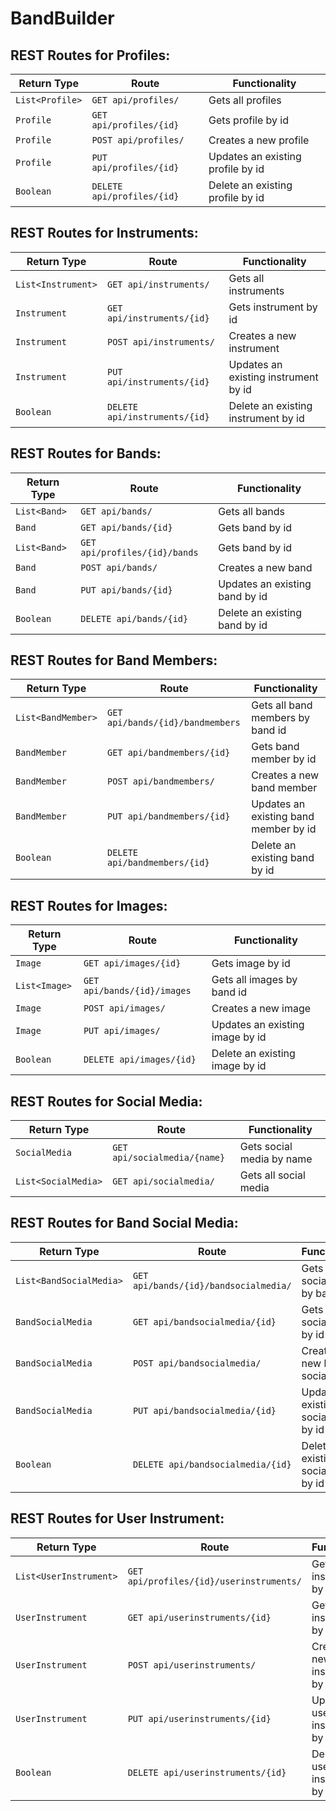 # BandBuilder

## REST Routes for Profiles:

| Return Type      | Route                     | Functionality                      |
|------------------|---------------------------|------------------------------------|
| `List<Profile>`  |`GET api/profiles/`        | Gets all profiles                  |
| `Profile`        |`GET api/profiles/{id}`    | Gets profile by id                 |
| `Profile`        |`POST api/profiles/`       | Creates a new profile              |
| `Profile`        |`PUT api/profiles/{id}`    | Updates an existing profile by id  |
| `Boolean`        |`DELETE api/profiles/{id}` | Delete an existing profile by id   |

## REST Routes for Instruments:

| Return Type         | Route                        | Functionality                       |
|---------------------|------------------------------|-------------------------------------|
| `List<Instrument>`  |`GET api/instruments/`        | Gets all instruments                |
| `Instrument`        |`GET api/instruments/{id}`    | Gets instrument by id               |
| `Instrument`        |`POST api/instruments/`       | Creates a new instrument            |
| `Instrument`        |`PUT api/instruments/{id}`    | Updates an existing instrument by id|
| `Boolean`           |`DELETE api/instruments/{id}` | Delete an existing instrument by id |

## REST Routes for Bands:

| Return Type      | Route                        | Functionality                  |
|------------------|------------------------------|--------------------------------|
| `List<Band>`     |`GET api/bands/`              | Gets all bands                 |
| `Band`           |`GET api/bands/{id}`          | Gets band by id                |
| `List<Band>`     |`GET api/profiles/{id}/bands` | Gets band by id                |
| `Band`           |`POST api/bands/`             | Creates a new band             |
| `Band`           |`PUT api/bands/{id}`          | Updates an existing band by id |
| `Boolean`        |`DELETE api/bands/{id}`       | Delete an existing band by id  |

## REST Routes for Band Members:

| Return Type         | Route                           | Functionality                         |
|---------------------|---------------------------------|---------------------------------------|
| `List<BandMember>`  |`GET api/bands/{id}/bandmembers` | Gets all band members by band id      |
| `BandMember`        |`GET api/bandmembers/{id}`       | Gets band member by id                |
| `BandMember`        |`POST api/bandmembers/`          | Creates a new band member             |
| `BandMember`        |`PUT api/bandmembers/{id}`       | Updates an existing band member by id |  
| `Boolean`        |`DELETE api/bandmembers/{id}`    | Delete an existing band by id         |

## REST Routes for Images:

| Return Type         | Route                           | Functionality                         |
|---------------------|---------------------------------|---------------------------------------|
| `Image`             |`GET api/images/{id}`            | Gets image by id                      |
| `List<Image>`       |`GET api/bands/{id}/images`      | Gets all images by band id            |
| `Image`             |`POST api/images/`               | Creates a new image                   |
| `Image`             |`PUT api/images/`                | Updates an existing image by id       |
| `Boolean`             |`DELETE api/images/{id}`         | Delete an existing image by id        |

## REST Routes for Social Media:

| Return Type         | Route                           | Functionality                         |
|---------------------|---------------------------------|---------------------------------------|
| `SocialMedia`       |`GET api/socialmedia/{name}`     | Gets social media by name             |
| `List<SocialMedia>` |`GET api/socialmedia/`           | Gets all social media                 |

## REST Routes for Band Social Media:

| Return Type               | Route                                    | Functionality                               |
|---------------------------|------------------------------------------|---------------------------------------------|
| `List<BandSocialMedia>`   |`GET api/bands/{id}/bandsocialmedia/`     | Gets all band social media by band id       |
| `BandSocialMedia`         |`GET api/bandsocialmedia/{id}`            | Gets band social media by id                |
| `BandSocialMedia`         |`POST api/bandsocialmedia/`               | Creates a new band social media             |
| `BandSocialMedia`         |`PUT api/bandsocialmedia/{id}`            | Updates an existing band social media by id |
| `Boolean`                 |`DELETE api/bandsocialmedia/{id}`         | Delete an existing band social media by id  |

## REST Routes for User Instrument:

| Return Type               | Route                                    | Functionality                               |
|---------------------------|------------------------------------------|---------------------------------------------|
| `List<UserInstrument>`    |`GET api/profiles/{id}/userinstruments/`  | Gets all user instruments by profile id     |
| `UserInstrument`          |`GET api/userinstruments/{id}`            | Gets user instrument by id                  |
| `UserInstrument`          |`POST api/userinstruments/`               | Creates a new user instrument by id         |
| `UserInstrument`          |`PUT api/userinstruments/{id}`            | Updates a user instrument by id             |
| `Boolean`                 |`DELETE api/userinstruments/{id}`         | Deletes a user instrument by id             |
